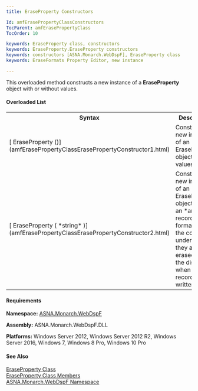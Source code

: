 ```yaml
---
title: EraseProperty Constructors

Id: amfErasePropertyClassConstructors
TocParent: amfErasePropertyClass
TocOrder: 10

keywords: EraseProperty class, constructors
keywords: EraseProperty.EraseProperty constructors
keywords: constructors [ASNA.Monarch.WebDspF], EraseProperty class
keywords: EraseFormats Property Editor, new instance

---
```


This overloaded method constructs a new instance of a **EraseProperty** object with or without values.

#### Overloaded List
<table class="mytable" cellspacing="0" cellpadding="4" width="90%">
          <colgroup><col width="50%" /><col width="50%" />
          </colgroup>
          <tr><th>Syntax</th>
          <th>Description</th>
          </tr>
            <tr>
              <td>[
              EraseProperty ()](amfErasePropertyClassErasePropertyConstructor1.html)
              </td>
              <td>Constructs a new instance
            of an EraseProperty object without values.</td>
            </tr>
            <tr>
              <td>[
              EraseProperty (
 *string* )](amfErasePropertyClassErasePropertyConstructor2.html)
              </td>
              <td>Constructs a new instance
            of an EraseProperty object with a an 
 *array*  of records formats with
            the conditions under which they are to be
            erased from the display when this record is
            written.</td>
            </tr>
</table>

#### Requirements
**Namespace:** [ASNA.Monarch.WebDspF](amfWebDspFNamespace.html)

**Assembly:** ASNA.Monarch.WebDspF.DLL

**Platforms:** Windows Server 2012, Windows Server 2012 R2, Windows Server 2016, Windows 7, Windows 8 Pro, Windows 10 Pro

#### See Also
[ EraseProperty Class](amfErasePropertyClass.html)<br clear="none" />[ EraseProperty Class Members](amfErasePropertyClassMembers.html)<br clear="none" />[ ASNA.Monarch.WebDspF Namespace](amfWebDspFNamespace.html)
